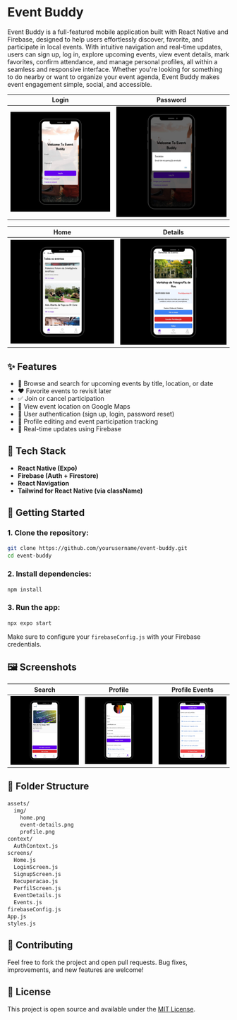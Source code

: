 
# Event Buddy

Event Buddy is a full-featured mobile application built with React Native and Firebase, designed to help users effortlessly discover, favorite, and participate in local events. With intuitive navigation and real-time updates, users can sign up, log in, explore upcoming events, view event details, mark favorites, confirm attendance, and manage personal profiles, all within a seamless and responsive interface. Whether you're looking for something to do nearby or want to organize your event agenda, Event Buddy makes event engagement simple, social, and accessible.

| Login | Password | 
|--------|---------|
| ![Login](assets/img/login.png) | ![Password](assets/img/pass-recover.png) | 

|  Home  | Details | 
|--------|---------|
| ![Home](assets/img/all-events.png) | ![Details](assets/img/event-details.png) | 

## ✨ Features

- 📅 Browse and search for upcoming events by title, location, or date
- ❤️ Favorite events to revisit later
- ✅ Join or cancel participation
- 📍 View event location on Google Maps
- 🔐 User authentication (sign up, login, password reset)
- 👤 Profile editing and event participation tracking
- 🔄 Real-time updates using Firebase

## 🧰 Tech Stack

- **React Native (Expo)**
- **Firebase (Auth + Firestore)**
- **React Navigation**
- **Tailwind for React Native (via className)**

## 🚀 Getting Started

### 1. Clone the repository:

```bash
git clone https://github.com/yourusername/event-buddy.git
cd event-buddy
```

### 2. Install dependencies:

```bash
npm install
```

### 3. Run the app:

```bash
npx expo start
```

Make sure to configure your `firebaseConfig.js` with your Firebase credentials.

## 🖼️ Screenshots

| Search | Profile | Profile Events |
|------|----------------|---------|
| ![Search](assets/img/search-location.png) | ![Profile](assets/img/profile.png) | ![Profile Events](assets/img/profile-events.png) |

## 📁 Folder Structure

```
assets/
  img/
    home.png
    event-details.png
    profile.png
context/
  AuthContext.js
screens/
  Home.js
  LoginScreen.js
  SignupScreen.js
  Recuperacao.js
  PerfilScreen.js
  EventDetails.js
  Events.js
firebaseConfig.js
App.js
styles.js
```

## 🤝 Contributing

Feel free to fork the project and open pull requests. Bug fixes, improvements, and new features are welcome!

## 📜 License

This project is open source and available under the [MIT License](LICENSE).